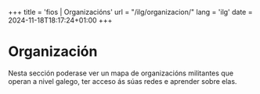 +++
title = 'fios | Organizacións'
url = "/ilg/organizacion/"
lang = 'ilg'
date = 2024-11-18T18:17:24+01:00
+++

# Organización

Nesta sección poderase ver un mapa de organizacións militantes que operan a nivel galego, ter acceso ás súas redes e aprender sobre elas.